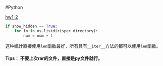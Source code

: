 #Python

[hw1-2](hw1-2.py)

```python
if show_hidden == True:
    for fn in os.listdir(spec_directory):
        num = num + 1
```
这种统计直接使用`len`函数最好，所有具有`__iter__`方法的都可以使用`len`函数。


#### Tips： 不要上次rar的文件，直接是py文件就行。